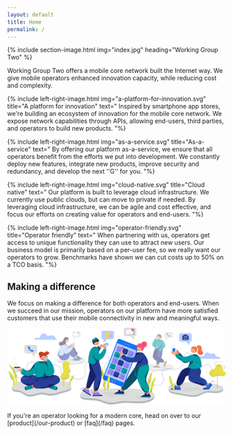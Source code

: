```yaml
---
layout: default
title: Home
permalink: /
---
```


{% include section-image.html img="index.jpg" heading="Working Group Two" %}

<p class="landing-text">
    Working Group Two offers a mobile core network built the Internet way.
    We give mobile operators enhanced innovation capacity, while reducing cost and complexity.
</p>

{% include left-right-image.html img="a-platform-for-innovation.svg" title="A platform for innovation" text="
    Inspired by smartphone app stores, we're building an ecosystem of innovation for the mobile core network.
    We expose network capabilities through APIs, allowing end-users, third parties,
    and operators to build new products.
"%}

{% include left-right-image.html img="as-a-service.svg" title="As-a-service" text="
    By offering our platform as-a-service, we ensure that all operators benefit from
    the efforts we put into development. We constantly deploy new features,
    integrate new products, improve security and redundancy, and develop the next ''G'' for you.
"%}

{% include left-right-image.html img="cloud-native.svg" title="Cloud native" text="
    Our platform is built to leverage cloud infrastructure. We currently use
    public clouds, but can move to private if needed.
    By leveraging cloud infrastructure, we can be agile and cost effective,
    and focus our efforts on creating value for operators and end-users.
"%}

{% include left-right-image.html img="operator-friendly.svg" title="Operator friendly" text="
    When partnering with us, operators get access to unique functionality they can use to attract new users.
    Our business model is primarily based on a per-user fee, so we really want our operators to grow.
    Benchmarks have shown we can cut costs up to 50% on a TCO basis.
"%}

<h2 class="spacious-heading">Making a difference</h2>
<p class="landing-text">
    We focus on making a difference for both operators and end-users.
    When we succeed in our mission, operators on our platform have more satisfied
    customers that use their mobile connectivity in new and meaningful ways.
</p>

<img src="/img/illustrations/making-a-difference.svg" alt="Decorative illustration">

<p class="landing-text" markdown="1">
    If you're an operator looking for a modern core, head on over to our [product](/our-product) or [faq](/faq) pages.
</p>
